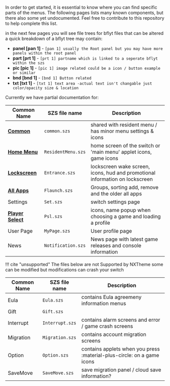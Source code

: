 In order to get started, it is essential to know where you can find specific parts of the menus. The following pages lists many known components, but there also some yet undocumented. Feel free to contribute to this repository to help complete this list.

in the next few pages you will see file trees for bflyt files that can be altered a quick breakdown of a bflyt tree may contain:


-	**panel [pan 1]** - `[pan 1] usually the Root panel but you may have more panels within the root panel`
-	**part [prt 1]** - `[prt 1] partname which is linked to a seperate bflyt within the szs`
-	**pic [pic 1]** - `[pic 1] image related could be a icon / button example or similar`
-	**bnd [bnd 1]** - `[bnd 1] Button related`
-	**txt [txt 1]** - `[txt 1] text area -actual text isn't changable just color/opacity size & location`



Currently we have partial documentation for:

| **Common Name**			   			| **SZS file name**						| **Description**									  			  						  |
| --------------------------------- | --------------------------------- | ----------------------------------------------------------------------------------- |
|**[Common](menus/common)** 		| `common.szs`						| shared with resident menu / has minor menu settings & icons						  |
|**[Home Menu](menus/ResidentMenu)**| `ResidentMenu.szs`				| home screen of the switch or 'main menu'	applet icons, game icons				  |
|**[Lockscreen](menus/Entrance)** 	| `Entrance.szs`					| lockscreen wake screen, icons, hud and promotional information on lockscreen		  |
|**[All Apps](menus/Flaunch)** 		| `Flaunch.szs`						| Groups, sorting add, remove and the older all apps		  						  |
| Settings							| `Set.szs` 						| switch settings page																  |
|**[Player Select](menus/Psl)** 	| `Psl.szs`							| icons, name popup when choosing a game and loading a  profile						  |
| User Page 						| `MyPage.szs`						| User profile page																	  |
| News 								| `Notification.szs`				| News page with latest game releases and console information						  |

!!! cite "unsupported"
	The files below are not Supported by NXTheme 
	some can be modified but modifications can crash your switch

| **Common Name**		    		| **SZS file name**					| **Description**																	  |
| --------------------------------- | --------------------------------- | ----------------------------------------------------------------------------------- |
| Eula								| `Eula.szs`						| contains Eula agreemeny information menus											  |
| Gift								| `Gift.szs`						| 																					  |
| Interrupt							| `Interrupt.szs`					| contains alarm screens and error / game crash screens								  |
| Migration							| `Migration.szs`					| contains account migration screens												  |
| Option							| `Option.szs`						| contains applets when you press :material-plus-circle: on a game icons			  |
| SaveMove							| `SaveMove.szs`					| save migration panel / cloud save information?									  |

	
